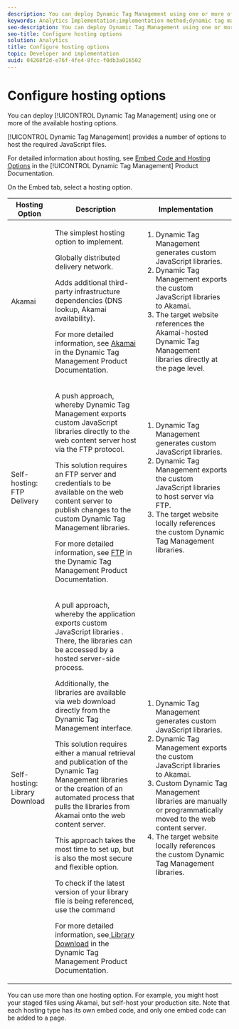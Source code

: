 ```yaml
---
description: You can deploy Dynamic Tag Management using one or more of the available hosting options.
keywords: Analytics Implementation;implementation method;dynamic tag management;dtm;hosting;hosting options;akamai;self hosting;self-hosting;ftp delivery;ftp hosting;library download
seo-description: You can deploy Dynamic Tag Management using one or more of the available hosting options.
seo-title: Configure hosting options
solution: Analytics
title: Configure hosting options
topic: Developer and implementation
uuid: 04268f2d-e76f-4fe4-8fcc-f0db3a016502
---
```


# Configure hosting options

You can deploy [!UICONTROL Dynamic Tag Management] using one or more of the available hosting options.

[!UICONTROL Dynamic Tag Management] provides a number of options to host the required JavaScript files.

For detailed information about hosting, see [Embed Code and Hosting Options](https://marketing.adobe.com/resources/help/en_US/dtm/deployment.html) in the [!UICONTROL Dynamic Tag Management] Product Documentation. 

On the Embed tab, select a hosting option.

<table id="table_229298207DB64838B6F2477DFFAE073F"> 
 <thead> 
  <tr> 
   <th colname="col1" class="entry"> Hosting Option </th> 
   <th colname="col2" class="entry"> Description </th> 
   <th colname="col3" class="entry"> Implementation </th> 
  </tr> 
 </thead>
 <tbody> 
  <tr> 
   <td colname="col1"> <p>Akamai </p> </td> 
   <td colname="col2"> <p> The simplest hosting option to implement. </p> <p>Globally distributed delivery network. </p> <p>Adds additional third-party infrastructure dependencies (DNS lookup, Akamai availability). </p> <p>For more detailed information, see <a href="https://marketing.adobe.com/resources/help/en_US/dtm/akamai.html"> Akamai</a> in the Dynamic Tag Management Product Documentation. </p> </td> 
   <td colname="col3"> 
    <ol id="ol_EF148EF091A645B3962B084963B3C0B0"> 
     <li id="li_7ECE0C331EEE4907A563D581DF1DFEFE">Dynamic Tag Management generates custom JavaScript libraries. </li> 
     <li id="li_8E2C858290EF4665B2F45ACAFA121CB3">Dynamic Tag Management exports the custom JavaScript libraries to Akamai. </li> 
     <li id="li_CE88B10B6E844A56BBB8C575A9363BA9">The target website references the Akamai-hosted Dynamic Tag Management libraries directly at the page level. </li> 
    </ol> </td> 
  </tr> 
  <tr> 
   <td colname="col1"> Self-hosting: FTP Delivery </td> 
   <td colname="col2"> <p>A <span class="term"> push</span> approach, whereby Dynamic Tag Management exports custom JavaScript libraries directly to the web content server host via the FTP protocol. </p> <p>This solution requires an FTP server and credentials to be available on the web content server to publish changes to the custom Dynamic Tag Management libraries. </p> <p>For more detailed information, see <a href="https://marketing.adobe.com/resources/help/en_US/dtm/deployment_ftp.html"> FTP</a> in the Dynamic Tag Management Product Documentation. </p> </td> 
   <td colname="col3"> 
    <ol id="ol_60348F9C991D4F2B9457006B0F98C834"> 
     <li id="li_24A141C3C7074BF9897C022A22CAE78C">Dynamic Tag Management generates custom JavaScript libraries. </li> 
     <li id="li_E1E0843060F7447E853EA416A0B033BE">Dynamic Tag Management exports the custom JavaScript libraries to host server via FTP. </li> 
     <li id="li_EAF5D2ABD03B4911A0CFA464AD8791CE">The target website locally references the custom Dynamic Tag Management libraries. </li> 
    </ol> </td> 
  </tr> 
  <tr> 
   <td colname="col1"> Self-hosting: Library Download </td> 
   <td colname="col2"> <p>A <span class="term"> pull</span> approach, whereby the application exports custom JavaScript libraries
     <!-- to Amazon S3-->. There, the libraries can be accessed by a hosted server-side process. </p> <p>Additionally, the libraries are available via web download directly from the Dynamic Tag Management interface. </p> <p>This solution requires either a manual retrieval and publication of the Dynamic Tag Management libraries or the creation of an automated process that pulls the libraries from Akamai onto the web content server. </p> <p>This approach takes the most time to set up, but is also the most secure and flexible option. </p> <p>To check if the latest version of your library file is being referenced, use the command </p> <p>For more detailed information, see<a href="https://marketing.adobe.com/resources/help/en_US/dtm/deployment_download.html"> Library Download</a> in the Dynamic Tag Management Product Documentation. </p> </td> 
   <td colname="col3"> 
    <ol id="ol_F40B721306FE473496BD657262DFD585"> 
     <li id="li_4EA4D6B555CE4E9CA476C7550C18C061">Dynamic Tag Management generates custom JavaScript libraries. </li> 
     <li id="li_BA40EBD7AD1546F29D8A209034D06477">Dynamic Tag Management exports the custom JavaScript libraries to Akamai. </li> 
     <li id="li_E107E69E386A40F3B067F9991C2979AF">Custom Dynamic Tag Management libraries are manually or programmatically moved to the web content server. </li> 
     <li id="li_0809038453B544168A20CE09D7E5AC59">The target website locally references the custom Dynamic Tag Management libraries. </li> 
    </ol> </td> 
  </tr> 
 </tbody> 
</table>

   You can use more than one hosting option. For example, you might host your staged files using Akamai, but self-host your production site. Note that each hosting type has its own embed code, and only one embed code can be added to a page. 
